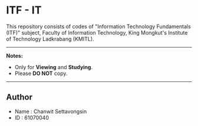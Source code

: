 # ITF - IT
This repository consists of codes of "Information Technology Fundamentals (ITF)" subject, Faculty of Information Technology, King Mongkut's Institute of Technology Ladkrabang (KMITL).

_____

<b>Notes:</b>
<ul>
  <li>Only for <b>Viewing</b> and <b>Studying</b>.</li>
  <li>Please <b>DO NOT</b> copy.</li>
</ul>

_____

## Author
* Name : Chanwit Settavongsin
* ID : 61070040

